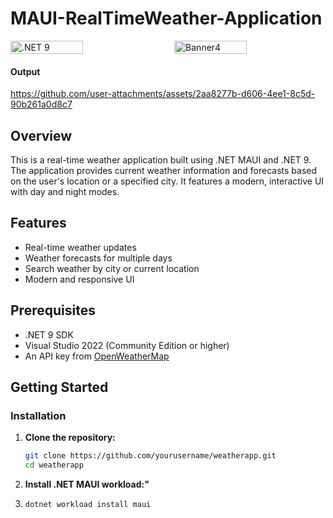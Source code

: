 # MAUI-RealTimeWeather-Application
<div style="display: flex; justify-content: space-between;">
  <img src="https://github.com/user-attachments/assets/28bb500c-1c1d-4a33-a75d-bb6b01b17785" alt=".NET 9" style="width: 48%;">
  <img src="https://github.com/user-attachments/assets/cb1ddaf3-5299-4f1c-a71a-11b20d2c2fb0" alt="Banner4" style="width: 48%;">
</div>

#### **Output**

https://github.com/user-attachments/assets/2aa8277b-d606-4ee1-8c5d-90b261a0d8c7


## Overview
This is a real-time weather application built using .NET MAUI and .NET 9. The application provides current weather information and forecasts based on the user's location or a specified city. It features a modern, interactive UI with day and night modes.

## Features
- Real-time weather updates
- Weather forecasts for multiple days
- Search weather by city or current location
- Modern and responsive UI

## Prerequisites
- .NET 9 SDK
- Visual Studio 2022 (Community Edition or higher)
- An API key from [OpenWeatherMap](https://openweathermap.org/api)

## Getting Started

### Installation
1. **Clone the repository:**
   ```bash
   git clone https://github.com/yourusername/weatherapp.git
   cd weatherapp

2. **Install .NET MAUI workload:"**
3. ```bash
   dotnet workload install maui
   ```
